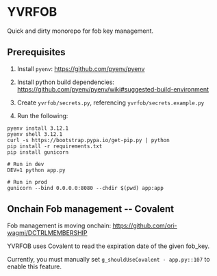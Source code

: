 # YVRFOB

Quick and dirty monorepo for fob key management.

## Prerequisites
1. Install `pyenv`: https://github.com/pyenv/pyenv
2. Install python build dependencies: https://github.com/pyenv/pyenv/wiki#suggested-build-environment

3. Create `yvrfob/secrets.py`, referencing `yvrfob/secrets.example.py`

4. Run the following:
```
pyenv install 3.12.1
pyenv shell 3.12.1
curl -s https://bootstrap.pypa.io/get-pip.py | python
pip install -r requirements.txt
pip install gunicorn

# Run in dev
DEV=1 python app.py

# Run in prod
gunicorn --bind 0.0.0.0:8080 --chdir $(pwd) app:app
```

## Onchain Fob management -- Covalent
Fob management is moving onchain: https://github.com/ori-wagmi/DCTRLMEMBERSHIP

YVRFOB uses Covalent to read the expiration date of the given fob_key. 

Currently, you must manually set `g_shouldUseCovalent - app.py::107` to enable this feature.
